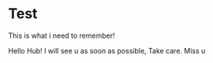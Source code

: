 # Test
This is what i need to remember!

Hello Hub!
I will see u as soon as possible, Take care.
Miss u
